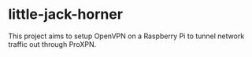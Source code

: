 # little-jack-horner

This project aims to setup OpenVPN on a Raspberry Pi to tunnel network traffic out through ProXPN.
